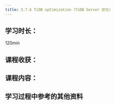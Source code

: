 ```yaml
---
title: 3.7.6 TiDB optimization（TiDB Server 优化）
---
```


## 学习时长：

120min

## 课程收获：

## 课程内容：

>

## 学习过程中参考的其他资料

